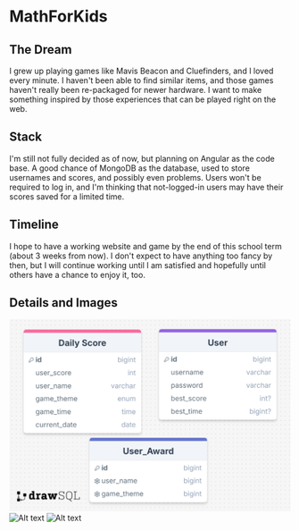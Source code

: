 # MathForKids
## The Dream
I grew up playing games like Mavis Beacon and Cluefinders, and I loved every minute. I haven't been able to find similar items, and those games haven't really been re-packaged for newer hardware. I want to make something inspired by those experiences that can be played right on the web.

## Stack
I'm still not fully decided as of now, but planning on Angular as the code base. A good chance of MongoDB as the database, used to store usernames and scores, and possibly even problems. Users won't be required to log in, and I'm thinking that not-logged-in users may have their scores saved for a limited time.

## Timeline
I hope to have a working website and game by the end of this school term (about 3 weeks from now). I don't expect to have anything too fancy by then, but I will continue working until I am satisfied and hopefully until others have a chance to enjoy it, too.

## Details and Images
![Alt text](./erd_image)
![Alt text](./gameplay_image)
![Alt text](./design_images)
